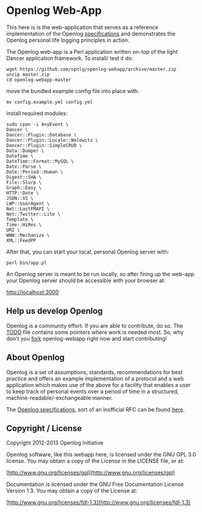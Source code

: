 Openlog Web-App
===============

This here is is the web-application that serves as a reference
implementation of the Openlog [specifications](https://raw.github.com/opnlg/openlog-specs/master/openlog)
and demonstrates the Openlog personal life logging principles
in action.

The Openlog web-app is a Perl application written on-top of the
light Dancer application framework. To install/ test it do:

    wget https://github.com/opnlg/openlog-webapp/archive/master.zip
    unzip master.zip
    cd openlog-webapp-master

move the bundled example config file into place with:

    mv config.example.yml config.yml

install required modules:

    sudo cpan -i AnyEvent \
    Dancer \
    Dancer::Plugin::Database \
    Dancer::Plugin::Locale::Wolowitz \
    Dancer::Plugin::SimpleCRUD \
    Data::Dumper \
    DateTime \
    DateTime::Format::MySQL \
    Date::Parse \
    Date::Period::Human \
    Digest::SHA \
    File::Slurp \
    Graph::Easy \
    HTTP::Date \
    JSON::XS \
    LWP::UserAgent \
    Net::LastFMAPI \
    Net::Twitter::Lite \
    Template \
    Time::HiRes \
    URI \
    WWW::Mechanize \
    XML::FeedPP

After that, you can start your local, personal Openlog server with:

    perl bin/app.pl

An Openlog server is meant to be run locally, so after firing up the 
web-app your Openlog server should be accessible with your browser at:

[http://localhost:3000](http://localhost:3000)


## Help us develop Openlog

Openlog is a community effort. If you are able to contribute, do so.
The [TODO](https://raw.github.com/opnlg/openlog-webapp/master/TODO)
file contains some pointers where work is needed most. So, why don't 
you [fork](https://github.com/opnlg/openlog-webapp/fork) openlog-webapp
right now and start contributing!


## About Openlog

Openlog is a set of assumptions, standards, recommendations for
best practice and offers an example implementation of a protocol
and a web application which makes use of the above for a facility
that enables a user to keep track of personal events over a period
of time in a structured, machine-readable/-exchangeable manner.

The [Openlog specifications](https://raw.github.com/opnlg/openlog-specs/master/openlog),
sort of an inofficial RFC can be found [here](https://raw.github.com/opnlg/openlog-specs/master/openlog).


## Copyright / License

Copyright 2012-2013 Openlog Initiative

Openlog software, like this webapp here, is licensed under the GNU
GPL 3.0 license. You may obtain a copy of the License in the LICENSE
file, or at:

[http://www.gnu.org/licenses/gpl](http://www.gnu.org/licenses/gpl)

Documentation is licensed under the GNU Free Documentation License
Version 1.3. You may obtain a copy of the License at:

[http://www.gnu.org/licenses/fdl-1.3](http://www.gnu.org/licenses/fdl-1.3)
